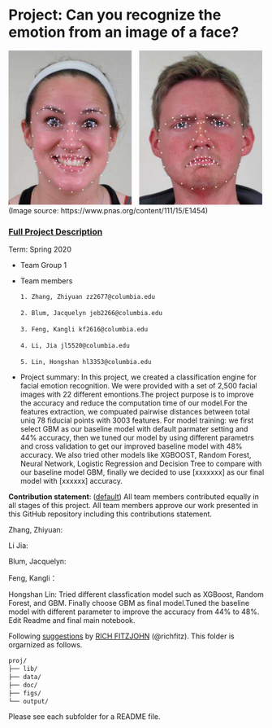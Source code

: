 # Project: Can you recognize the emotion from an image of a face? 
<img src="figs/CE.jpg" alt="Compound Emotions" width="500"/>
(Image source: https://www.pnas.org/content/111/15/E1454)

### [Full Project Description](doc/project3_desc.md)

Term: Spring 2020



+ Team Group 1

+ Team members  

      1. Zhang, Zhiyuan zz2677@columbia.edu
      
      2. Blum, Jacquelyn jeb2266@columbia.edu
      
      3. Feng, Kangli kf2616@columbia.edu
      
      4. Li, Jia jl5520@columbia.edu
      
      5. Lin, Hongshan hl3353@columbia.edu
 
 
+ Project summary:
In this project, we created a classification engine for facial emotion recognition. 
We were provided with a set of 2,500 facial images with 22 different emontions.The project purpose is to improve the accuracy and reduce the computation time of our model.For the features extraction, we compuated pairwise distances between total uniq 78 fiducial points with 3003 features. For model training: we first select GBM as our baseline model with default parmater setting and 44% accuracy, then we tuned our model by using different parametrs and cross validation to get our improved baseline model with 48% accuracy. We also tried other models like XGBOOST, Random Forest, Neural Network, Logistic Regression and Decision Tree to compare with our baseline model GBM, finally we decided to use [xxxxxxx] as our final model with [xxxxxx] accuracy. 

	
**Contribution statement**: ([default](doc/a_note_on_contributions.md)) All team members contributed equally in all stages of this project. All team members approve our work presented in this GitHub repository including this contributions statement.

Zhang, Zhiyuan:

Li Jia:

Blum, Jacquelyn:

Feng, Kangli：

Hongshan Lin: Tried different classfication model such as XGBoost, Random Forest, and GBM. Finally choose GBM as final model.Tuned the baseline model with different parameter to improve the accuracy from 44% to 48%. Edit Readme and final main notebook.


Following [suggestions](http://nicercode.github.io/blog/2013-04-05-projects/) by [RICH FITZJOHN](http://nicercode.github.io/about/#Team) (@richfitz). This folder is orgarnized as follows.

```
proj/
├── lib/
├── data/
├── doc/
├── figs/
└── output/
```

Please see each subfolder for a README file.
